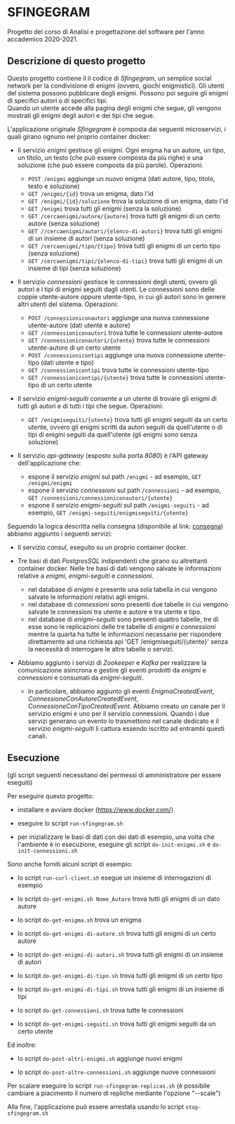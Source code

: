 # SFINGEGRAM

Progetto del corso di Analisi e progettazione del software per l'anno accademico 2020-2021.

## Descrizione di questo progetto

Questo progetto contiene il il codice di *Sfingegram*, un semplice social network per la condivisione di enigmi (ovvero, giochi enigmistici).
Gli utenti del sistema possono pubblicare degli enigmi.
Possono poi seguire gli enigmi di specifici autori o di specifici tipi.  
Quando un utente accede alla pagina degli enigmi che segue, gli vengono mostrati gli enigmi degli autori e dei tipi che segue.

L'applicazione originale *Sfingegram* è composta dai seguenti microservizi, i quali girano ognuno nel proprio container docker:

* Il servizio *enigmi* gestisce gli enigmi.
  Ogni enigma ha un autore, un tipo, un titolo, un testo (che può essere composta da più righe) e una soluzione (che può essere composta da più parole).
  Operazioni:
  * `POST /enigmi` aggiunge un nuovo enigma (dati autore, tipo, titolo, testo e soluzione)
  * `GET /enigmi/{id}` trova un enigma, dato l'id
  * `GET /enigmi/{id}/soluzione` trova la soluzione di un enigma, dato l'id
  * `GET /enigmi` trova tutti gli enigmi (senza la soluzione)
  * `GET /cercaenigmi/autore/{autore}` trova tutti gli enigmi di un certo autore (senza soluzione)
  * `GET //cercaenigmi/autori/{elenco-di-autori}` trova tutti gli enigmi di un insieme di autori (senza soluzione)
  * `GET /cercaenigmi/tipo/{tipo}` trova tutti gli enigmi di un certo tipo (senza soluzione)
  * `GET /cercaenigmi/tipi/{elenco-di-tipi}` trova tutti gli enigmi di un insieme di tipi (senza soluzione)
  
* Il servizio *connessioni* gestisce le connessioni degli utenti, ovvero gli autori e i tipi di enigmi seguiti dagli utenti.
  Le connessioni sono delle coppie utente-autore oppure utente-tipo, in cui gli autori sono in genere altri utenti del sistema.
  Operazioni:
  * `POST /connessioniconautori` aggiunge una nuova connessione utente-autore (dati utente e autore)
  * `GET /connessioniconautori` trova tutte le connessioni utente-autore
  * `GET /connessioniconautori/{utente}` trova tutte le connessioni utente-autore di un certo utente
  * `POST /connessionicontipi` aggiunge una nuova connessione utente-tipo (dati utente e tipo)
  * `GET /connessionicontipi` trova tutte le connessioni utente-tipo
  * `GET /connessionicontipi/{utente}` trova tutte le connessioni utente-tipo di un certo utente

* Il servizio *enigmi-seguiti* consente a un utente di trovare gli enigmi di tutti gli autori e di tutti i tipi che segue.
  Operazioni:
  * `GET /enigmiseguiti/{utente}` trova tutti gli enigmi seguiti da un certo utente, ovvero gli enigmi scritti da autori seguiti da quell'utente o di tipi di enigmi seguiti da quell'utente (gli enigmi sono senza soluzione)
  
* Il servizio *api-gateway* (esposto sulla porta *8080*) è l'API gateway dell'applicazione che:
  * espone il servizio *enigmi* sul path `/enigmi` - ad esempio, `GET /enigmi/enigmi`
  * espone il servizio *connessioni* sul path `/connessioni` - ad esempio, `GET /connessioni/connessioniconautori/{utente}`
  * espone il servizio *enigmi-seguiti* sul path `/enigmi-seguiti` - ad esempio, `GET /enigmi-seguiti/enigmiseguiti/{utente}`

Seguendo la logica descritta nella consegna (disponibile al link: [consegna](http://cabibbo.inf.uniroma3.it/asw/progetti/asw-progetto-2021.pdf)) abbiamo aggiunto i seguenti servizi:

* Il servizio *consul*, eseguito su un proprio container docker.

* Tre basi di dati _PostgresSQL_ indipendenti che girano su altrettanti container docker. Nelle tre basi di dati vengono salvate le informazioni relative a *enigmi*, *enigmi-seguiti* e *connessioni*.
  * nel database di *enigmi* è presente una sola tabella in cui vengono salvate le informazioni relativi agli enigmi.
  * nel database di *connessioni* sono presenti due tabelle in cui vengono salvate le connessioni tra utente e autore e tra utente e tipo.
  * nel database di *enigmi-seguiti* sono presenti quattro tabelle, tre di esse sono le replicazioni delle tre tabelle di *enigmi* e *connessioni* mentre la quarta ha tutte le informazioni necessarie per rispondere direttamente ad una richiesta api 'GET /enigmiseguiti/{utente}' senza la necessità di interrogare le altre tabelle o servizi.

* Abbiamo aggiunto i servizi di *Zookeeper* e *Kafka* per realizzare la comunicazione asincrona e gestire gli eventi prodotti da *enigmi* e *connessioni* e consumati da *enigmi-seguiti*.
  * In particolare, abbiamo aggiunto gli eventi *EnigmaCreatedEvent*, *ConnessioneConAutoreCreatedEvent*, *ConnessioneConTipoCreatedEvent*. Abbiamo creato un canale per il servizio enigmi e uno per il servizio connessioni. Quando i due servizi generano un evento lo trasmettono nel canale dedicato e il servizio *enigmi-seguiti* li cattura essendo iscritto ad entrambi questi canali.

## Esecuzione
(gli script seguenti necessitano dei permessi di amministratore per essere eseguiti)

Per eseguire questo progetto:

* installare e avviare docker (https://www.docker.com/)

* eseguire lo script `run-sfingegram.sh`

* per inizializzare le basi di dati con dei dati di esempio, una volta che l'ambiente è in esecuzione, eseguire gli script `do-init-enigmi.sh` e `do-init-connessioni.sh`

Sono anche forniti alcuni script di esempio:

* lo script `run-curl-client.sh` esegue un insieme di interrogazioni di esempio

* lo script `do-get-enigmi.sh Nome_Autore` trova tutti gli enigmi di un dato autore

* lo script `do-get-enigma.sh` trova un enigma

* lo script `do-get-enigmi-di-autore.sh` trova tutti gli enigmi di un certo autore

* lo script `do-get-enigmi-di-autori.sh` trova tutti gli enigmi di un insieme di autori  

* lo script `do-get-enigmi-di-tipo.sh` trova tutti gli enigmi di un certo tipo  

* lo script `do-get-enigmi-di-tipi.sh` trova tutti gli enigmi di un insieme di tipi  

* lo script `do-get-connessioni.sh` trova tutte le connessioni

* lo script `do-get-enigmi-seguiti.sh` trova tutti gli enigmi seguiti da un certo utente

Ed inoltre:

* lo script `do-post-altri-enigmi.sh` aggiunge nuovi enigmi

* lo script `do-post-altre-connessioni.sh` aggiunge nuove connessioni

Per scalare eseguire lo script `run-sfingegram-replicas.sh` (è possibile cambiare a piacimento il numero di repliche mediante l'opzione "--scale")

Alla fine, l'applicazione può essere arrestata usando lo script `stop-sfingegram.sh`
